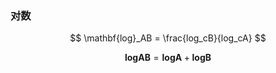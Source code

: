 ### 对数

$$
\mathbf{log}_AB = \frac{log_cB}{log_cA}
$$


$$
\mathbf{logAB} = \mathbf{logA}+\mathbf{logB}
$$
